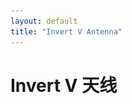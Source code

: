 ```yaml
---
layout: default
title: "Invert V Antenna"
---
```




# Invert V 天线


<table style="width:100%;display:none;">
<td>
    短波Invert V 天线, 是非常简单的一种短波天线, 并且非常流行.
    对家在楼房的, 只需要从窗户拉出两根线到地面即可.
    倒 V 天线适合用老式300欧姆的电视天线(梯形馈线)引入室内.
</td>
<td>
   <img src="/images/invertedv.gif" align="right" width="800">
</td>
</table>


